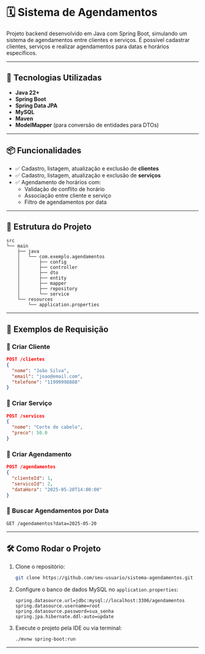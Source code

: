 # 🗓️ Sistema de Agendamentos

Projeto backend desenvolvido em Java com Spring Boot, simulando um sistema de agendamentos entre clientes e serviços. É possível cadastrar clientes, serviços e realizar agendamentos para datas e horários específicos.

---

## 🚀 Tecnologias Utilizadas

- **Java 22+**
- **Spring Boot**
- **Spring Data JPA**
- **MySQL**
- **Maven**
- **ModelMapper** (para conversão de entidades para DTOs)

---

## 📦 Funcionalidades

- ✅ Cadastro, listagem, atualização e exclusão de **clientes**
- ✅ Cadastro, listagem, atualização e exclusão de **serviços**
- ✅ Agendamento de horários com:
  - Validação de conflito de horário
  - Associação entre cliente e serviço
  - Filtro de agendamentos por data

---

## 📂 Estrutura do Projeto

```text
src
└── main
    ├── java
    │   └── com.exemplo.agendamentos
    │       ├── config
    │       ├── controller
    │       ├── dto
    │       ├── entity
    │       ├── mapper
    │       ├── repository
    │       └── service
    └── resources
        └── application.properties
```

---

## 🧪 Exemplos de Requisição

### 🔹 Criar Cliente

```json
POST /clientes
{
  "nome": "João Silva",
  "email": "joao@email.com",
  "telefone": "11999998888"
}
```

### 🔹 Criar Serviço

```json
POST /servicos
{
  "nome": "Corte de cabelo",
  "preco": 50.0
}
```

### 🔹 Criar Agendamento

```json
POST /agendamentos
{
  "clienteId": 1,
  "servicoId": 2,
  "dataHora": "2025-05-20T14:00:00"
}
```

### 🔹 Buscar Agendamentos por Data

```
GET /agendamentos?data=2025-05-20
```

---

## 🛠️ Como Rodar o Projeto

1. Clone o repositório:
   ```bash
   git clone https://github.com/seu-usuario/sistema-agendamentos.git
   ```

2. Configure o banco de dados MySQL no `application.properties`:
   ```properties
   spring.datasource.url=jdbc:mysql://localhost:3306/agendamentos
   spring.datasource.username=root
   spring.datasource.password=sua_senha
   spring.jpa.hibernate.ddl-auto=update
   ```

3. Execute o projeto pela IDE ou via terminal:
   ```bash
   ./mvnw spring-boot:run
   ```

---


